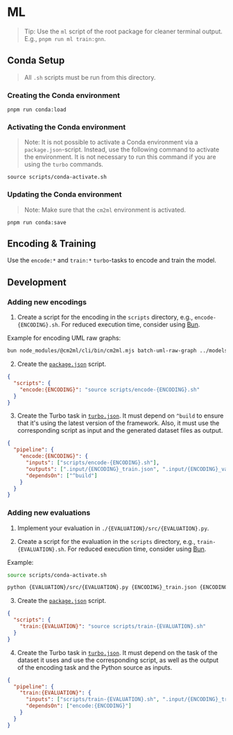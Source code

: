 # ML

> Tip: Use the `ml` script of the root package for cleaner terminal output.
> E.g., `pnpm run ml train:gnn`.

## Conda Setup

> All `.sh` scripts must be run from this directory.

### Creating the Conda environment

`pnpm run conda:load`

### Activating the Conda environment

> Note: It is not possible to activate a Conda environment via a `package.json`-script.
> Instead, use the following command to activate the environment.
> It is not necessary to run this command if you are using the `turbo` commands.

`source scripts/conda-activate.sh`

### Updating the Conda environment

> Note: Make sure that the `cm2ml` environment is activated.

`pnpm run conda:save`

## Encoding & Training

Use the `encode:*` and `train:*` `turbo`-tasks to encode and train the model.

## Development

### Adding new encodings

1. Create a script for the encoding in the `scripts` directory, e.g., `encode-{ENCODING}.sh`. For reduced execution time, consider using [Bun](https://bun.sh).

Example for encoding UML raw graphs:

```bash
bun node_modules/@cm2ml/cli/bin/cm2ml.mjs batch-uml-raw-graph ../models/uml/dataset
```

2. Create the [`package.json`](./package.json) script.

```json
{
  "scripts": {
    "encode:{ENCODING}": "source scripts/encode-{ENCODING}.sh"
  }
}
```

3. Create the Turbo task in [`turbo.json`](./turbo.json). It must depend on `^build` to ensure that it's using the latest version of the framework. Also, it must use the corresponding script as input and the generated dataset files as output.

```json
{
  "pipeline": {
    "encode:{ENCODING}": {
      "inputs": ["scripts/encode-{ENCODING}.sh"],
      "outputs": [".input/{ENCODING}_train.json", ".input/{ENCODING}_validation.json", ".input/{ENCODING}_test.json"],
      "dependsOn": ["^build"]
    }
  }
}
```

### Adding new evaluations

1. Implement your evaluation in `./{EVALUATION}/src/{EVALUATION}.py`.

2. Create a script for the evaluation in the `scripts` directory, e.g., `train-{EVALUATION}.sh`. For reduced execution time, consider using [Bun](https://bun.sh).

Example:

```bash
source scripts/conda-activate.sh

python {EVALUATION}/src/{EVALUATION}.py {ENCODING}_train.json {ENCODING}_validation.json {ENCODING}_test.json
```

3. Create the [`package.json`](./package.json) script.

```json
{
  "scripts": {
    "train:{EVALUATION}": "source scripts/train-{EVALUATION}.sh"
  }
}
```

4. Create the Turbo task in [`turbo.json`](./turbo.json). It must depend on the task of the dataset it uses and use the corresponding script, as well as the output of the encoding task and the Python source as inputs.

```json
{
  "pipeline": {
    "train:{EVALUATION}": {
      "inputs": ["scripts/train-{EVALUATION}.sh", ".input/{ENCODING}_train.json", ".input/{ENCODING}_validation.json", ".input/{ENCODING}_test.json", "{EVALUATION}/src/**"],
      "dependsOn": ["encode:{ENCODING}"]
    }
  }
}
```
